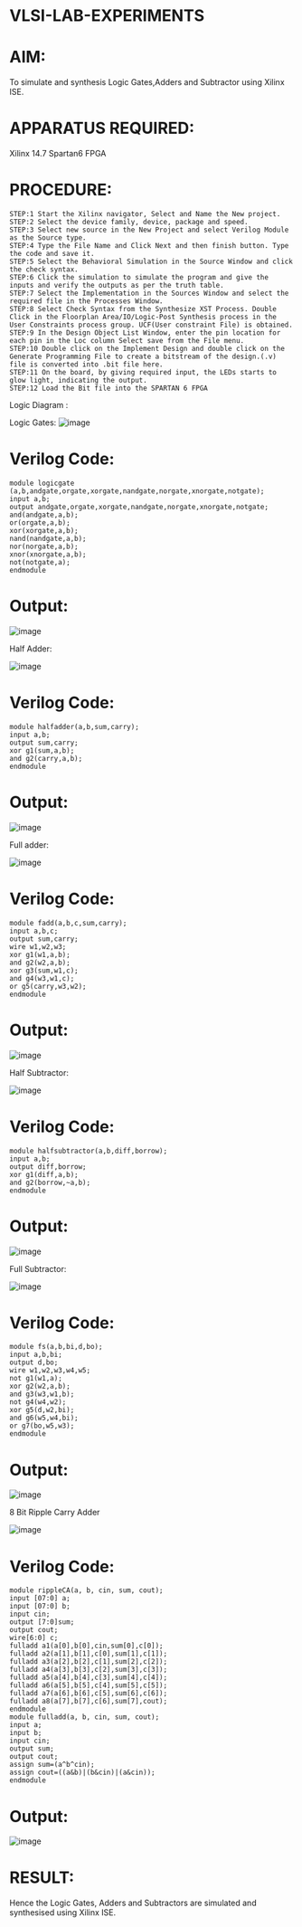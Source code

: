 # VLSI-LAB-EXPERIMENTS
# AIM:
To simulate and synthesis Logic Gates,Adders and Subtractor using Xilinx ISE.

# APPARATUS REQUIRED:
Xilinx 14.7 Spartan6 FPGA

# PROCEDURE:
```
STEP:1 Start the Xilinx navigator, Select and Name the New project.
STEP:2 Select the device family, device, package and speed.
STEP:3 Select new source in the New Project and select Verilog Module as the Source type.
STEP:4 Type the File Name and Click Next and then finish button. Type the code and save it.
STEP:5 Select the Behavioral Simulation in the Source Window and click the check syntax.
STEP:6 Click the simulation to simulate the program and give the inputs and verify the outputs as per the truth table.
STEP:7 Select the Implementation in the Sources Window and select the required file in the Processes Window.
STEP:8 Select Check Syntax from the Synthesize XST Process. Double Click in the Floorplan Area/IO/Logic-Post Synthesis process in the User Constraints process group. UCF(User constraint File) is obtained.
STEP:9 In the Design Object List Window, enter the pin location for each pin in the Loc column Select save from the File menu.
STEP:10 Double click on the Implement Design and double click on the Generate Programming File to create a bitstream of the design.(.v) file is converted into .bit file here.
STEP:11 On the board, by giving required input, the LEDs starts to glow light, indicating the output.
STEP:12 Load the Bit file into the SPARTAN 6 FPGA
```


Logic Diagram :

Logic Gates:
![image](https://github.com/navaneethans/VLSI-LAB-EXPERIMENTS/assets/6987778/ee17970c-3ac9-4603-881b-88e2825f41a4)

# Verilog Code:
```
module logicgate (a,b,andgate,orgate,xorgate,nandgate,norgate,xnorgate,notgate);
input a,b;  
output andgate,orgate,xorgate,nandgate,norgate,xnorgate,notgate;
and(andgate,a,b);
or(orgate,a,b);
xor(xorgate,a,b);
nand(nandgate,a,b); 
nor(norgate,a,b);
xnor(xnorgate,a,b);
not(notgate,a);
endmodule
```
# Output:
![image](https://github.com/navaneethans/VLSI-LAB-EXP-1/assets/168418570/3ce9d8e7-34ad-40b8-8a97-25d78bd6a16e)



Half Adder:

![image](https://github.com/navaneethans/VLSI-LAB-EXPERIMENTS/assets/6987778/0e1ecb96-0c25-4556-832b-aeeedfdfe7b9)

# Verilog Code:
```
module halfadder(a,b,sum,carry);
input a,b;
output sum,carry;
xor g1(sum,a,b);
and g2(carry,a,b);
endmodule
```
# Output:
![image](https://github.com/navaneethans/VLSI-LAB-EXP-1/assets/168418570/6feb869f-ac0b-4ce2-b128-22680425e166)



Full adder:

![image](https://github.com/navaneethans/VLSI-LAB-EXPERIMENTS/assets/6987778/9bb3964c-438f-469d-a3de-c1cca6f323fb)

# Verilog Code:
```
module fadd(a,b,c,sum,carry);
input a,b,c;
output sum,carry;
wire w1,w2,w3;
xor g1(w1,a,b);
and g2(w2,a,b);
xor g3(sum,w1,c);
and g4(w3,w1,c);
or g5(carry,w3,w2);
endmodule
```
# Output:
![image](https://github.com/navaneethans/VLSI-LAB-EXP-1/assets/168418570/010fcd63-fdb2-4004-8a4c-53e7d17e1256)



Half Subtractor:

![image](https://github.com/navaneethans/VLSI-LAB-EXPERIMENTS/assets/6987778/731470b7-eb4e-49f8-8bb7-2994052a7184)

# Verilog Code:
```
module halfsubtractor(a,b,diff,borrow);
input a,b;
output diff,borrow;
xor g1(diff,a,b);
and g2(borrow,~a,b);
endmodule
```
# Output:
![image](https://github.com/navaneethans/VLSI-LAB-EXP-1/assets/168418570/63fad13a-ddfa-4a6e-830c-df4c129ce4d3)




Full Subtractor:

![image](https://github.com/navaneethans/VLSI-LAB-EXPERIMENTS/assets/6987778/d66f874b-c1f2-44b3-a035-7149b56430c1)

# Verilog Code:
```
module fs(a,b,bi,d,bo);
input a,b,bi;
output d,bo;
wire w1,w2,w3,w4,w5;
not g1(w1,a);
xor g2(w2,a,b);
and g3(w3,w1,b);
not g4(w4,w2);
xor g5(d,w2,bi);
and g6(w5,w4,bi);
or g7(bo,w5,w3);
endmodule
```
# Output:
![image](https://github.com/navaneethans/VLSI-LAB-EXP-1/assets/168418570/19a10f8b-3af6-432d-b05c-09760c0e0573)



8 Bit Ripple Carry Adder

![image](https://github.com/navaneethans/VLSI-LAB-EXPERIMENTS/assets/6987778/7385a408-40a5-4203-8050-b72818622d79)

# Verilog Code:
```
module rippleCA(a, b, cin, sum, cout);
input [07:0] a;
input [07:0] b;
input cin;
output [7:0]sum;
output cout;
wire[6:0] c;
fulladd a1(a[0],b[0],cin,sum[0],c[0]);
fulladd a2(a[1],b[1],c[0],sum[1],c[1]);
fulladd a3(a[2],b[2],c[1],sum[2],c[2]);
fulladd a4(a[3],b[3],c[2],sum[3],c[3]);
fulladd a5(a[4],b[4],c[3],sum[4],c[4]);
fulladd a6(a[5],b[5],c[4],sum[5],c[5]);
fulladd a7(a[6],b[6],c[5],sum[6],c[6]);
fulladd a8(a[7],b[7],c[6],sum[7],cout);
endmodule
module fulladd(a, b, cin, sum, cout);
input a;
input b;
input cin;
output sum;
output cout;
assign sum=(a^b^cin);
assign cout=((a&b)|(b&cin)|(a&cin));
endmodule
```
# Output:
![image](https://github.com/navaneethans/VLSI-LAB-EXP-1/assets/168418570/253509a1-b1d6-45b0-9f1d-20c715323906)

# RESULT:
Hence the Logic Gates, Adders and Subtractors are simulated and synthesised using Xilinx ISE.

